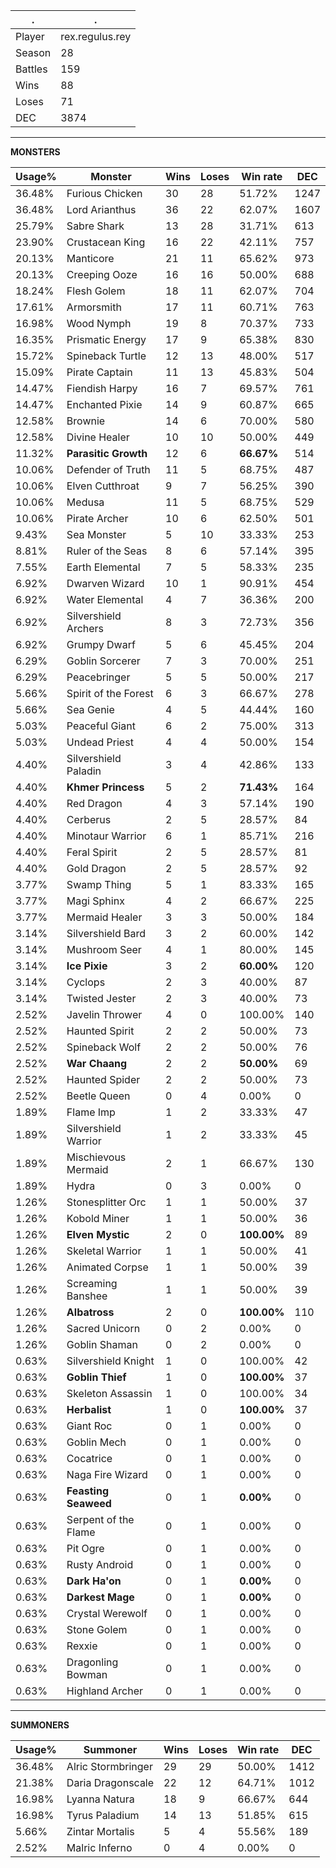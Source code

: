.|.
|-|-
Player|rex.regulus.rey
Season|28
Battles|159
Wins|88
Loses|71
DEC|3874

---
**MONSTERS**

Usage%|Monster|Wins|Loses|Win rate|DEC|
-|-|-|-|-|-|
36.48%|Furious Chicken|30|28|51.72%|1247|
36.48%|Lord Arianthus|36|22|62.07%|1607|
25.79%|Sabre Shark|13|28|31.71%|613|
23.90%|Crustacean King|16|22|42.11%|757|
20.13%|Manticore|21|11|65.62%|973|
20.13%|Creeping Ooze|16|16|50.00%|688|
18.24%|Flesh Golem|18|11|62.07%|704|
17.61%|Armorsmith|17|11|60.71%|763|
16.98%|Wood Nymph|19|8|70.37%|733|
16.35%|Prismatic Energy|17|9|65.38%|830|
15.72%|Spineback Turtle|12|13|48.00%|517|
15.09%|Pirate Captain|11|13|45.83%|504|
14.47%|Fiendish Harpy|16|7|69.57%|761|
14.47%|Enchanted Pixie|14|9|60.87%|665|
12.58%|Brownie|14|6|70.00%|580|
12.58%|Divine Healer|10|10|50.00%|449|
11.32%|**Parasitic Growth**|12|6|**66.67%**|514|
10.06%|Defender of Truth|11|5|68.75%|487|
10.06%|Elven Cutthroat|9|7|56.25%|390|
10.06%|Medusa|11|5|68.75%|529|
10.06%|Pirate Archer|10|6|62.50%|501|
9.43%|Sea Monster|5|10|33.33%|253|
8.81%|Ruler of the Seas|8|6|57.14%|395|
7.55%|Earth Elemental|7|5|58.33%|235|
6.92%|Dwarven Wizard|10|1|90.91%|454|
6.92%|Water Elemental|4|7|36.36%|200|
6.92%|Silvershield Archers|8|3|72.73%|356|
6.92%|Grumpy Dwarf|5|6|45.45%|204|
6.29%|Goblin Sorcerer|7|3|70.00%|251|
6.29%|Peacebringer|5|5|50.00%|217|
5.66%|Spirit of the Forest|6|3|66.67%|278|
5.66%|Sea Genie|4|5|44.44%|160|
5.03%|Peaceful Giant|6|2|75.00%|313|
5.03%|Undead Priest|4|4|50.00%|154|
4.40%|Silvershield Paladin|3|4|42.86%|133|
4.40%|**Khmer Princess**|5|2|**71.43%**|164|
4.40%|Red Dragon|4|3|57.14%|190|
4.40%|Cerberus|2|5|28.57%|84|
4.40%|Minotaur Warrior|6|1|85.71%|216|
4.40%|Feral Spirit|2|5|28.57%|81|
4.40%|Gold Dragon|2|5|28.57%|92|
3.77%|Swamp Thing|5|1|83.33%|165|
3.77%|Magi Sphinx|4|2|66.67%|225|
3.77%|Mermaid Healer|3|3|50.00%|184|
3.14%|Silvershield Bard|3|2|60.00%|142|
3.14%|Mushroom Seer|4|1|80.00%|145|
3.14%|**Ice Pixie**|3|2|**60.00%**|120|
3.14%|Cyclops|2|3|40.00%|87|
3.14%|Twisted Jester|2|3|40.00%|73|
2.52%|Javelin Thrower|4|0|100.00%|140|
2.52%|Haunted Spirit|2|2|50.00%|73|
2.52%|Spineback Wolf|2|2|50.00%|76|
2.52%|**War Chaang**|2|2|**50.00%**|69|
2.52%|Haunted Spider|2|2|50.00%|73|
2.52%|Beetle Queen|0|4|0.00%|0|
1.89%|Flame Imp|1|2|33.33%|47|
1.89%|Silvershield Warrior|1|2|33.33%|45|
1.89%|Mischievous Mermaid|2|1|66.67%|130|
1.89%|Hydra|0|3|0.00%|0|
1.26%|Stonesplitter Orc|1|1|50.00%|37|
1.26%|Kobold Miner|1|1|50.00%|36|
1.26%|**Elven Mystic**|2|0|**100.00%**|89|
1.26%|Skeletal Warrior|1|1|50.00%|41|
1.26%|Animated Corpse|1|1|50.00%|39|
1.26%|Screaming Banshee|1|1|50.00%|39|
1.26%|**Albatross**|2|0|**100.00%**|110|
1.26%|Sacred Unicorn|0|2|0.00%|0|
1.26%|Goblin Shaman|0|2|0.00%|0|
0.63%|Silvershield Knight|1|0|100.00%|42|
0.63%|**Goblin Thief**|1|0|**100.00%**|37|
0.63%|Skeleton Assassin|1|0|100.00%|34|
0.63%|**Herbalist**|1|0|**100.00%**|37|
0.63%|Giant Roc|0|1|0.00%|0|
0.63%|Goblin Mech|0|1|0.00%|0|
0.63%|Cocatrice|0|1|0.00%|0|
0.63%|Naga Fire Wizard|0|1|0.00%|0|
0.63%|**Feasting Seaweed**|0|1|**0.00%**|0|
0.63%|Serpent of the Flame|0|1|0.00%|0|
0.63%|Pit Ogre|0|1|0.00%|0|
0.63%|Rusty Android|0|1|0.00%|0|
0.63%|**Dark Ha'on**|0|1|**0.00%**|0|
0.63%|**Darkest Mage**|0|1|**0.00%**|0|
0.63%|Crystal Werewolf|0|1|0.00%|0|
0.63%|Stone Golem|0|1|0.00%|0|
0.63%|Rexxie|0|1|0.00%|0|
0.63%|Dragonling Bowman|0|1|0.00%|0|
0.63%|Highland Archer|0|1|0.00%|0|

---
**SUMMONERS**

Usage%|Summoner|Wins|Loses|Win rate|DEC|
-|-|-|-|-|-|
36.48%|Alric Stormbringer|29|29|50.00%|1412|
21.38%|Daria Dragonscale|22|12|64.71%|1012|
16.98%|Lyanna Natura|18|9|66.67%|644|
16.98%|Tyrus Paladium|14|13|51.85%|615|
5.66%|Zintar Mortalis|5|4|55.56%|189|
2.52%|Malric Inferno|0|4|0.00%|0|
